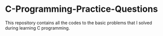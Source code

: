 # C-Programming-Practice-Questions
This repository contains all the codes to the basic problems that I solved during learning C programming.
